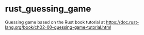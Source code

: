 # rust_guessing_game
Guessing game based on the Rust book tutorial at https://doc.rust-lang.org/book/ch02-00-guessing-game-tutorial.html
